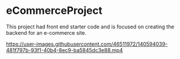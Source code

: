 # eCommerceProject
This project had front end starter code and is focused on creating the backend for an e-commerce site.


https://user-images.githubusercontent.com/46511972/140594039-481f797b-93f1-40b4-8ec9-ba5845dc3e88.mp4

